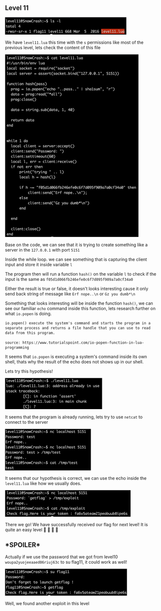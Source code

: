 <h2>Level 11</h2>

![alt text](./screenshot/image1.png)

We have `level11.lua` this time with the `s` permissions like most of the previous level, lets check the content of this file

![alt text](./screenshot/image2.png)

Base on the code, we can see that it is trying to create something like a server in the `127.0.0.1` with port `5151`

Inside the while loop. we can see something that is capturing the client input and store it inside variable `l`

The program then will run a function `hash()` on the variable `l` to check if the input is the same as `f05d1d066fb246efe0c6f7d095f909a7a0cf34a0`

Either the result is true or false, it doesn't looks interesting cause it only send back string of message like `Erf nope..\n` or `Gz you dumb*\n`

Something that looks interesting will be inside the function `hash()`, we can see our familiar `echo` command inside this function, lets research further on what `io.popen` is doing.
```console
io.popen() execute the system's command and starts the program in a separate process and returns a file handle that you can use to read data from this program.

source: https://www.tutorialspoint.com/io-popen-function-in-lua-programming
```

It seems that `io.popen` is executing a system's command inside its own shell, thats why the result of the echo does not shows up in our shell.

Lets try this hypothesis!

![alt text](./screenshot/image3.png)

It seems that the program is already running, lets try to use `netcat` to connect to the server

![alt text](./screenshot/image4.png)

It seems that our hypothesis is correct, we can use the echo inside the `level11.lua` like how we usually does.

![alt text](./screenshot/image5.png)

There we go! We have successfully received our flag for next level! It is quite an easy level :partying_face: :tada: :tada: :tada:

<h2>*SPOILER*</h2>

Actually if we use the password that we got from level10 `woupa2yuojeeaaed06riuj63c` to su flag11, it could work as well!

![alt text](./screenshot/image6.png)

Well, we found another exploit in this level
